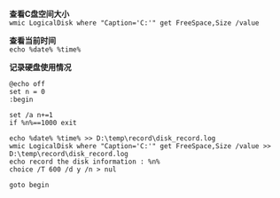 **查看C盘空间大小**  
``` wmic LogicalDisk where "Caption='C:'" get FreeSpace,Size /value ```  

**查看当前时间**  
``` echo %date% %time%  ```  

**记录硬盘使用情况**  
```
@echo off  
set n = 0  
:begin

set /a n+=1
if %n%==1000 exit

echo %date% %time% >> D:\temp\record\disk_record.log
wmic LogicalDisk where "Caption='C:'" get FreeSpace,Size /value >> D:\temp\record\disk_record.log
echo record the disk information : %n%
choice /T 600 /d y /n > nul

goto begin
```
